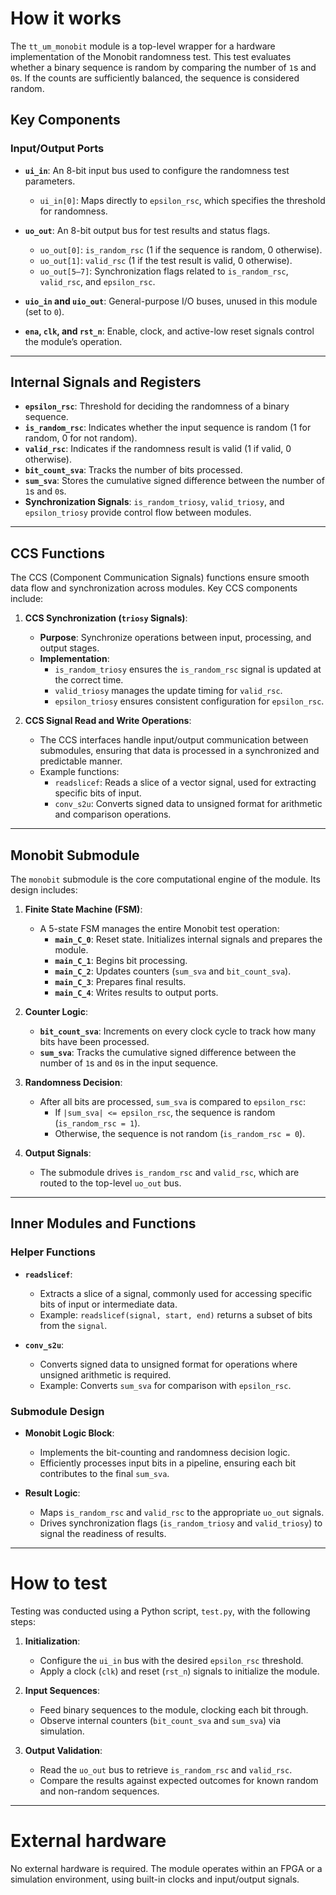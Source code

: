 # How it works

The `tt_um_monobit` module is a top-level wrapper for a hardware implementation of the Monobit randomness test. This test evaluates whether a binary sequence is random by comparing the number of `1`s and `0`s. If the counts are sufficiently balanced, the sequence is considered random.

## Key Components

### Input/Output Ports

- **`ui_in`**: An 8-bit input bus used to configure the randomness test parameters.
  - `ui_in[0]`: Maps directly to `epsilon_rsc`, which specifies the threshold for randomness.
  
- **`uo_out`**: An 8-bit output bus for test results and status flags.
  - `uo_out[0]`: `is_random_rsc` (1 if the sequence is random, 0 otherwise).
  - `uo_out[1]`: `valid_rsc` (1 if the test result is valid, 0 otherwise).
  - `uo_out[5–7]`: Synchronization flags related to `is_random_rsc`, `valid_rsc`, and `epsilon_rsc`.

- **`uio_in` and `uio_out`**: General-purpose I/O buses, unused in this module (set to `0`).

- **`ena`, `clk`, and `rst_n`**: Enable, clock, and active-low reset signals control the module’s operation.

---

## Internal Signals and Registers

- **`epsilon_rsc`**: Threshold for deciding the randomness of a binary sequence. 
- **`is_random_rsc`**: Indicates whether the input sequence is random (1 for random, 0 for not random).
- **`valid_rsc`**: Indicates if the randomness result is valid (1 if valid, 0 otherwise).
- **`bit_count_sva`**: Tracks the number of bits processed.
- **`sum_sva`**: Stores the cumulative signed difference between the number of `1`s and `0`s.
- **Synchronization Signals**: `is_random_triosy`, `valid_triosy`, and `epsilon_triosy` provide control flow between modules.

---

## CCS Functions

The CCS (Component Communication Signals) functions ensure smooth data flow and synchronization across modules. Key CCS components include:

1. **CCS Synchronization (`triosy` Signals)**:
   - **Purpose**: Synchronize operations between input, processing, and output stages.
   - **Implementation**:
     - `is_random_triosy` ensures the `is_random_rsc` signal is updated at the correct time.
     - `valid_triosy` manages the update timing for `valid_rsc`.
     - `epsilon_triosy` ensures consistent configuration for `epsilon_rsc`.

2. **CCS Signal Read and Write Operations**:
   - The CCS interfaces handle input/output communication between submodules, ensuring that data is processed in a synchronized and predictable manner.
   - Example functions:
     - `readslicef`: Reads a slice of a vector signal, used for extracting specific bits of input.
     - `conv_s2u`: Converts signed data to unsigned format for arithmetic and comparison operations.

---

## Monobit Submodule

The `monobit` submodule is the core computational engine of the module. Its design includes:

1. **Finite State Machine (FSM)**:
   - A 5-state FSM manages the entire Monobit test operation:
     - **`main_C_0`**: Reset state. Initializes internal signals and prepares the module.
     - **`main_C_1`**: Begins bit processing.
     - **`main_C_2`**: Updates counters (`sum_sva` and `bit_count_sva`).
     - **`main_C_3`**: Prepares final results.
     - **`main_C_4`**: Writes results to output ports.

2. **Counter Logic**:
   - **`bit_count_sva`**: Increments on every clock cycle to track how many bits have been processed.
   - **`sum_sva`**: Tracks the cumulative signed difference between the number of `1`s and `0`s in the input sequence. 

3. **Randomness Decision**:
   - After all bits are processed, `sum_sva` is compared to `epsilon_rsc`:
     - If `|sum_sva| <= epsilon_rsc`, the sequence is random (`is_random_rsc = 1`).
     - Otherwise, the sequence is not random (`is_random_rsc = 0`).

4. **Output Signals**:
   - The submodule drives `is_random_rsc` and `valid_rsc`, which are routed to the top-level `uo_out` bus.

---

## Inner Modules and Functions

### Helper Functions

- **`readslicef`**:
  - Extracts a slice of a signal, commonly used for accessing specific bits of input or intermediate data.
  - Example: `readslicef(signal, start, end)` returns a subset of bits from the `signal`.

- **`conv_s2u`**:
  - Converts signed data to unsigned format for operations where unsigned arithmetic is required.
  - Example: Converts `sum_sva` for comparison with `epsilon_rsc`.

### Submodule Design

- **Monobit Logic Block**:
  - Implements the bit-counting and randomness decision logic.
  - Efficiently processes input bits in a pipeline, ensuring each bit contributes to the final `sum_sva`.

- **Result Logic**:
  - Maps `is_random_rsc` and `valid_rsc` to the appropriate `uo_out` signals.
  - Drives synchronization flags (`is_random_triosy` and `valid_triosy`) to signal the readiness of results.

---

# How to test

Testing was conducted using a Python script, `test.py`, with the following steps:

1. **Initialization**:
   - Configure the `ui_in` bus with the desired `epsilon_rsc` threshold.
   - Apply a clock (`clk`) and reset (`rst_n`) signals to initialize the module.

2. **Input Sequences**:
   - Feed binary sequences to the module, clocking each bit through.
   - Observe internal counters (`bit_count_sva` and `sum_sva`) via simulation.

3. **Output Validation**:
   - Read the `uo_out` bus to retrieve `is_random_rsc` and `valid_rsc`.
   - Compare the results against expected outcomes for known random and non-random sequences.

---

# External hardware

No external hardware is required. The module operates within an FPGA or a simulation environment, using built-in clocks and input/output signals.
